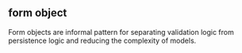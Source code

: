 ## form object

Form objects are informal pattern for separating validation logic from
persistence logic and reducing the complexity of models.
